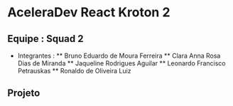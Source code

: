 # AceleraDev React Kroton 2

## Equipe : Squad 2
* Integrantes :
  ** Bruno Eduardo de Moura Ferreira
  ** Clara Anna Rosa Dias de Miranda
  ** Jaqueline Rodrigues Aguilar
  ** Leonardo Francisco Petrauskas
  ** Ronaldo de Oliveira Luiz

## Projeto

